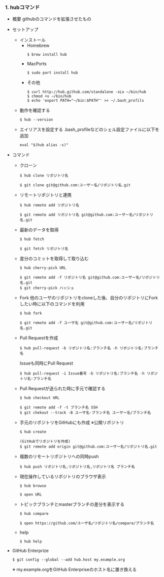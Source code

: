 ### 1. hubコマンド
- 概要
  githubのコマンドを拡張させたもの

- セットアップ
  - インストール
    * Homebrew
      ```
      $ brew install hub
      ```
    * MacPorts
      ```
      $ sudo port install hub
      ```
    * その他
      ```
      $ curl http://hub.github.com/standalone -sLo ~/bin/hub
      $ chmod +x ~/bin/hub
      $ echo 'export PATH="~/bin:$PATH"' >> ~/.bash_profils
      ```
  - 動作を確認する
    ```
    $ hub --version
    ```
  - エイリアスを設定する
    .bash_profileなどのシェル設定ファイルに以下を追加
    ```
    eval "$(hub alias -s)"
    ```

- コマンド
  - クローン
    ```
    $ hub clone リポジトリ名
    ```
    ```
    $ git clone git@github.com:ユーザー名/リポジトリ名.git
    ```
  - リモートリポジトリと連携
    ```
    $ hub remote add リポジトリ名
    ```
    ```
    $ git remote add リポジトリ名 git@github.com:ユーザー名/リポジトリ名.git
    ```
  - 最新のデータを取得
    ```
    $ hub fetch
    ```
    ```
    $ git fetch リポジトリ名
    ```
  - 差分のコミットを取得して取り込む
    ```
    $ hub cherry-pick URL
    ```
    ```
    $ git remote add -f リポジトリ名 git@github.com:ユーザー名/リポジトリ名.git
    $ git cherry-pick ハッシュ
    ```
  - Fork
    他のユーザのリポジトリをcloneした後、自分のリポジトリにForkしたい時に以下のコマンドを利用
    ```
    $ hub fork
    ```
    ```
    $ git remote add -f ユーザ名 git@github.com:ユーザー名/リポジトリ名.git
    ```
  - Pull Requestを作成
    ```
    $ hub pull-request -b リポジトリ名:ブランチ名 -h リポジトリ名:ブランチ名
    ```
    Issueも同時にPull Request
    ```
    $ hub pull-request -i Issue番号 -b リポジトリ名:ブランチ名 -h リポジトリ名:ブランチ名
    ```
  - Pull Requestが送られた時に手元で確認する
    ```
    $ hub checkout URL
    ```
    ```
    $ git remote add -f -t ブランチ名 SSH
    $ git chekout --track -B ユーザ名-ブランチ名 ユーザー名/ブランチ名
    ```
  - 手元のリポジトリをGitHubにも作成 ※公開リポジトリ
    ```
    $ hub create
    ```
    ```
    (GitHubでリポジトリを作成)
    $ git remote add origin git@github.com:ユーザー名/リポジトリ名.git
    ```
  - 複数のリモートリポジトリへの同時push
    ```
    $ hub push リポジトリ名,リポジトリ名,リポジトリ名 ブランチ名
    ```
  - 現在操作しているリポジトリのブラウザ表示
    ```
    $ hub browse
    ```
    ```
    $ open URL
    ```
  - トピックブランチとmasterブランチの差分を表示する
    ```
    $ hub compare
    ```
    ```
    $ open https://github.com/ユーザ名/リポジトリ名/compare/ブランチ名
    ```
  - help
    ```
    $ hub help
    ```

- GitHub Enterprize
  ```
  $ git config --global --add hub.host my.example.org
  ```
  ※ my.example.orgをGitHub Enterpriseのホスト名に置き換える
